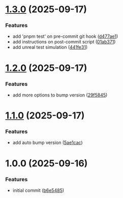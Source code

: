 # [1.3.0](https://github.com/lightzane/learn-conventional-commits/compare/v1.2.0...v1.3.0) (2025-09-17)

### Features

- add 'pnpm test' on pre-commit git hook ([d477ae1](https://github.com/lightzane/learn-conventional-commits/commit/d477ae17f98799841de36ef1b8fa588b824e4c11))
- add instructions on post-commit script ([01ab371](https://github.com/lightzane/learn-conventional-commits/commit/01ab37187bae5a39f7659025ae0b2f19f8a38bf6))
- add unreal test simulation ([441fe31](https://github.com/lightzane/learn-conventional-commits/commit/441fe3180836df916f73de05a1a16c711c6d3337))

# [1.2.0](https://github.com/lightzane/learn-conventional-commits/compare/v1.1.0...v1.2.0) (2025-09-17)

### Features

- add more options to bump version ([29f5845](https://github.com/lightzane/learn-conventional-commits/commit/29f58452d8ce83bff378777e53502b13f8557ed9))

# [1.1.0](https://github.com/lightzane/learn-conventional-commits/compare/v1.0.0...v1.1.0) (2025-09-17)

### Features

- add auto bump version ([5ae1cac](https://github.com/lightzane/learn-conventional-commits/commit/5ae1cac947fcc3b630ba877f37f704d4949ccdcc))

# 1.0.0 (2025-09-16)

### Features

- initial commit ([b6e5485](https://github.com/lightzane/learn-conventional-commits/commit/b6e548527080af715df08daa5aed6f15fe96bfd5))
